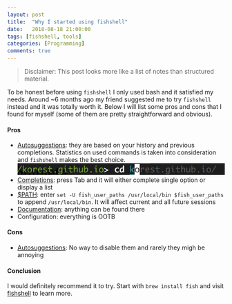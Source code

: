 ```yaml
---
layout: post
title:  "Why I started using fishshell"
date:   2018-08-18 21:00:00
tags: [fishshell, tools]
categories: [Programming]
comments: true
---
```

> Disclaimer: This post looks more like a list of notes than structured material.

To be honest before using `fishshell` I only used bash and it satisfied my needs. 
Around ~6 months ago my friend suggested me to try `fishshell` instead and it was totally worth it. 
Below I will list some pros and cons that I found for myself (some of them are pretty straightforward and obvious).

#### Pros
* [Autosuggestions](https://fishshell.com/docs/current/tutorial.html#tut_autosuggestions): they are based on your history and previous completions. 
Statistics on used commands is taken into consideration and `fishshell` makes the best choice.
![](assets/images/fishshell/fish-1.png)
* [Completions](https://fishshell.com/docs/current/tutorial.html#tut_tab_completions): press Tab and it will either complete single option or display a list
* [$PATH](https://fishshell.com/docs/current/tutorial.html#tut_path): enter `set -U fish_user_paths /usr/local/bin $fish_user_paths` to append `/usr/local/bin`.
It will affect current and all future sessions
* [Documentation](https://fishshell.com/docs/current/index.html): anything can be found there
* Configuration: everything is OOTB

#### Cons
* [Autosuggestions](https://fishshell.com/docs/current/tutorial.html#tut_autosuggestions): No way to disable them and rarely they migh be annoying

#### Conclusion

I would definitely recommend it to try.
Start with `brew install fish` and visit [fishshell](https://fishshell.com/docs/current/tutorial.html#tut_learning_Fish) to learn more.